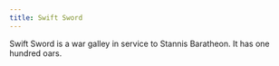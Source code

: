 ```yaml
---
title: Swift Sword
---
```


Swift Sword is a war galley in service to Stannis Baratheon. It has one hundred oars.



